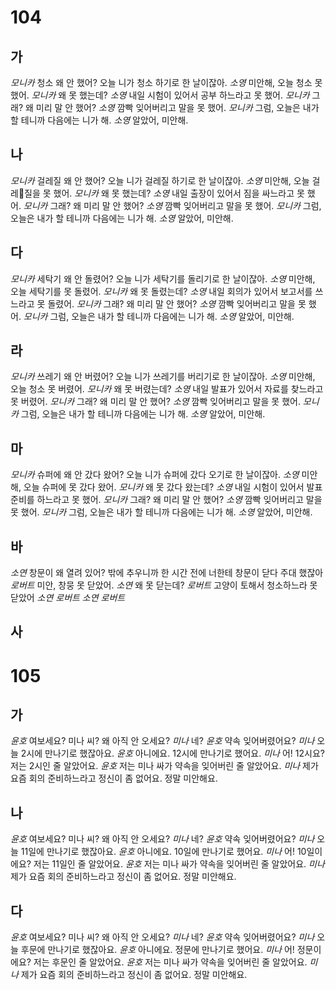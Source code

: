 # 104
## 가
*모니카* 청소 왜 안 했어? 오늘 니가 청소 하기로 한 날이잖아.
*소영* 미안해, 오늘 청소 못 했어.
*모니카* 왜 못 했는데?
*소영* 내일 시험이 있어서 공부 하느라고 못 했어.
*모니카* 그래? 왜 미리 말 안 했어?
*소영* 깜빡 잊어버리고 말을 못 했어.
*모니카* 그럼, 오늘은 내가 할 테니까 다음에는 니가 해.
*소영* 알았어, 미안해.
## 나
*모니카* 걸레질 왜 안 했어? 오늘 니가 걸레질 하기로 한 날이잖아.
*소영* 미안해, 오늘 걸레질을 못 했어.
*모니카* 왜 못 했는데?
*소영* 내일 출장이 있어서 짐을 싸느라고 못 했어.
*모니카* 그래? 왜 미리 말 안 했어?
*소영* 깜빡 잊어버리고 말을 못 했어.
*모니카* 그럼, 오늘은 내가 할 테니까 다음에는 니가 해.
*소영* 알았어, 미안해.
## 다
*모니카* 세탁기 왜 안 돌렸어? 오늘 니가 세탁기를 돌리기로 한 날이잖아.
*소영* 미안해, 오늘 세탁기를 못 돌렸어.
*모니카* 왜 못 돌렸는데?
*소영* 내일 회의가 있어서 보고서를 쓰느라고 못 돌렸어.
*모니카* 그래? 왜 미리 말 안 했어?
*소영* 깜빡 잊어버리고 말을 못 했어.
*모니카* 그럼, 오늘은 내가 할 테니까 다음에는 니가 해.
*소영* 알았어, 미안해.
## 라
*모니카* 쓰레기 왜 안 버렸어? 오늘 니가 쓰레기를 버리기로 한 날이잖아.
*소영* 미안해, 오늘 청소 못 버렸어.
*모니카* 왜 못 버렸는데?
*소영* 내일 발표가 있어서 자료를 찾느라고 못 버렸어.
*모니카* 그래? 왜 미리 말 안 했어?
*소영* 깜빡 잊어버리고 말을 못 했어.
*모니카* 그럼, 오늘은 내가 할 테니까 다음에는 니가 해.
*소영* 알았어, 미안해.
## 마
*모니카* 슈퍼에 왜 안 갔다 왔어? 오늘 니가 슈퍼에 갔다 오기로 한 날이잖아.
*소영* 미안해, 오늘 슈퍼에 못 갔다 왔어.
*모니카* 왜 못 갔다 왔는데?
*소영* 내일 시험이 있어서 발표 준비를 하느라고 못 했어.
*모니카* 그래? 왜 미리 말 안 했어?
*소영* 깜빡 잊어버리고 말을 못 했어.
*모니카* 그럼, 오늘은 내가 할 테니까 다음에는 니가 해.
*소영* 알았어, 미안해.
## 바
*소연* 창문이 왜 열려 있어? 밖에 추우니까 한 시간 전에 너한테 창문이 닫다 주대 했잖아
*로버트* 미안, 창뭉 못 닫았어.
*소연* 왜 못 닫는데?
*로버트* 고양이 토해서 청소하느라 못 닫았어
*소연*
*로버트*
*소연*
*로버트*
## 사
# 105
## 가
*윤호* 여보세요? 미나 씨? 왜 아직 안 오세요?
*미나* 네?
*윤호* 약속 잊어버렸어요?
*미나* 오늘 2시에 만나기로 했잖아요.
*윤호* 아니에요. 12시에 만나기로 했어요.
*미나* 어! 12시요? 저는 2시인 줄 알았어요.
*윤호* 저는 미나 싸가 약속을 잊어버린 줄 알았어요.
*미나* 제가 요즘 회의 준비하느라고 정신이 좀 없어요. 정말 미안해요.
## 나
*윤호* 여보세요? 미나 씨? 왜 아직 안 오세요?
*미나* 네?
*윤호* 약속 잊어버렸어요?
*미나* 오늘 11일에 만나기로 했잖아요.
*윤호* 아니에요. 10일에 만나기로 했어요.
*미나* 어! 10일이에요? 저는 11일인 줄 알았어요.
*윤호* 저는 미나 싸가 약속을 잊어버린 줄 알았어요.
*미나* 제가 요즘 회의 준비하느라고 정신이 좀 없어요. 정말 미안해요.
## 다
*윤호* 여보세요? 미나 씨? 왜 아직 안 오세요?
*미나* 네?
*윤호* 약속 잊어버렸어요?
*미나* 오늘 후문에 만나기로 했잖아요.
*윤호* 아니에요. 정문에 만나기로 했어요.
*미나* 어! 정문이에요? 저는 후문인 줄 알았어요.
*윤호* 저는 미나 싸가 약속을 잊어버린 줄 알았어요.
*미나* 제가 요즘 회의 준비하느라고 정신이 좀 없어요. 정말 미안해요.